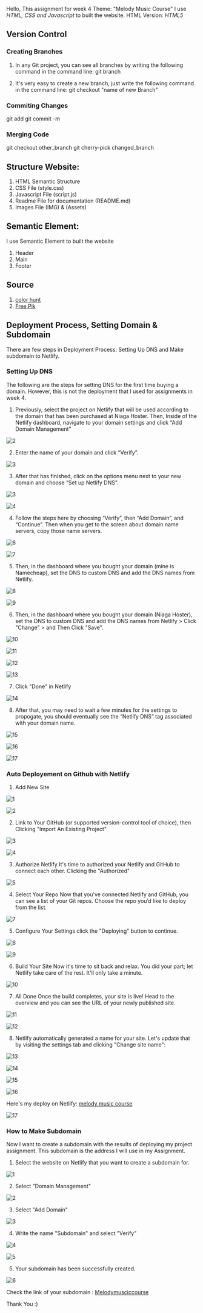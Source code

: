 Hello, This assignment for week 4
Theme: "Melody Music Course"
I use _HTML, CSS and Javascript_ to built the website.
HTML Version: _HTML5_

## Version Control

### Creating Branches

1. In any Git project, you can see all branches by writing the following command in the command line:
   git branch

2. It's very easy to create a new branch, just write the following command in the command line:
   git checkout "name of new Branch"

### Commiting Changes

git add <files>
git commit -m <message>

### Merging Code

git checkout other_branch
git cherry-pick changed_branch

## Structure Website:

1. HTML Semantic Structure
2. CSS File (style.css)
3. Javascript File (script.js)
4. Readme File for documentation (README.md)
5. Images File (IMG) & (Assets)

## Semantic Element:

I use Semantic Element to built the website

1. Header
2. Main
3. Footer

## Source

1. [color hunt](https://colorhunt.co/)
2. [Free Pik](https://www.freepik.com)

## Deployment Process, Setting Domain & Subdomain

There are few steps in Deployment Process: Setting Up DNS and Make subdomain to Netlify.

### Setting Up DNS
The following are the steps for setting DNS for the first time buying a domain. However, this is not the deployment that I used for assignments in week 4.

1. Previously, select the project on Netlify that will be used according to the domain that has been purchased at Niaga Hoster. Then, Inside of the Netlify dashboard, navigate to your domain settings and click “Add Domain Management”

![2](/Assets/image-54.png)

2. Enter the name of your domain and click “Verify”.

![3](/Assets/image-70.png)

3. After that has finished, click on the options menu next to your new domain and choose “Set up Netlify DNS”.

![3](/Assets/image-55.png)

![4](/Assets/image-56.png)

4. Follow the steps here by choosing “Verify”, then “Add Domain”, and “Continue”. Then when you get to the screen about domain name servers, copy those name servers.

![6](/Assets/image-58.png)

![7](/Assets/image-59.png)

5. Then, in the dashboard where you bought your domain (mine is Namecheap), set the DNS to custom DNS and add the DNS names from Netlify.

![8](/Assets/image-63.png)

![9](/Assets/image-64.png)

6. Then, in the dashboard where you bought your domain (Niaga Hoster), set the DNS to custom DNS and add the DNS names from Netlify > Click "Change" > and Then Click "Save".

![10](/Assets/image-61.png)

![11](/Assets/image-65.png)

![12](/Assets/image-66.png)

![13](/Assets/image-67.png)

7. Click "Done" in Netlify

![14](/Assets/image-68.png)

8. After that, you may need to wait a few minutes for the settings to propogate, you should eventually see the “Netlify DNS” tag associated with your domain name.

![15](/Assets/image-71.png)

![16](/Assets/image-72.png)

![17](/Assets/image-73.png)

### Auto Deployement on Github with Netlify

1. Add New Site

![1](/Assets/image.png)

![2](/Assets/image-1.png)

2. Link to Your GitHub (or supported version-control tool of choice), then Clicking "Import An Existing Project"

![3](/Assets/image-2.png)

![4](/Assets/image-3.png)

3. Authorize Netlify It's time to authorized your Netlify and GitHub to connect each other. Clicking the "Authorized"

![5](/Assets/image-4.png)

4. Select Your Repo Now that you've connected Netlify and GitHub, you can see a list of your Git repos. Choose the repo you’d like to deploy from the list.

![7](/Assets/image-5.png)

5. Configure Your Settings click the "Deploying" button to continue.

![8](/Assets/image-6.png)

![9](/Assets/image-7.png)

6. Build Your Site Now it's time to sit back and relax. You did your part; let Netlify take care of the rest. It'll only take a minute.

![10](/Assets/image-8.png)

7. All Done Once the build completes, your site is live! Head to the overview and you can see the URL of your newly published site.

![11](/Assets/image-9.png)

![12](/Assets/image-10.png)

8. Netlify automatically generated a name for your site. Let's update that by visiting the settings tab and clicking "Change site name":

![13](/Assets/image-11.png)

![14](/Assets/image-12.png)

![15](/Assets/image-13.png)

![16](/Assets/image-14.png)

Here's my deploy on Netlify:
[melody music course](https://melodymusiccourse.netlify.app/)

![17](/Assets/image-16.png)

### How to Make Subdomain

Now I want to create a subdomain with the results of deploying my project assignment. This subdomain is the address I will use in my Assignment.

1. Select the website on Netlify that you want to create a subdomain for.

![1](/Assets/image-15.png)

2. Select "Domain Management"

![2](/Assets/image-17.png)

3. Select "Add Domain"

![3](/Assets/image-18.png)

4. Write the name "Subdomain" and select "Verify"

![4](/Assets/image-20.png)

![5](/Assets/image-19.png)

5. Your subdomain has been successfully created.

![6](/Assets/image-21.png)

Check the link of your subdomain : [Melodymusciccourse](http://melodymusiccourse.noviairawati.site/)

Thank You :)